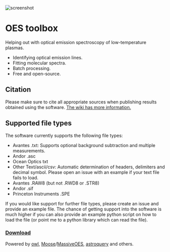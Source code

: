 ![screenshot](https://github.com/mimurrayy/OES-toolbox/assets/3911345/9eaa9d33-d2ff-423d-a721-5da42fed85d7)

# OES toolbox

Helping out with optical emission spectroscopy of low-temperature plasmas.

- Identifying optical emission lines.
- Fitting molecular spectra.
- Batch processing.
- Free and open-source.

## Citation
Please make sure to cite all appropriate sources when publishing results obtained using the software.
[The wiki has more information.](https://github.com/mimurrayy/OES-toolbox/wiki/How-to-cite)

## Supported file types
The software currently supports the following file types:
- Avantes .txt: Supports optional background subtraction and multiple measurements.
- Andor .asc
- Ocean Optics txt
- Other Text/ascii/csv: Automatic determination of headers, delimiters and decimal symbol. Please open an issue with an example if your text file fails to load.
- Avantes .RAW8 (but not .RWD8 or .STR8)
- Andor .sif
- Princeton Instruments .SPE

If you would like support for further file types, please create an issue and provide an example file. The chance of getting support into the software is much higher if you can also provide an example python script on how to load the file (or point me to a python library which can read the file).


### [**Download**](https://github.com/mimurrayy/OES-toolbox/releases/latest)


Powered by [owl](https://github.com/mimurrayy/owl), [Moose](https://github.com/AntoineTUE/Moose)/[MassiveOES](https://bitbucket.org/OES_muni/massiveoes), [astroquery](https://github.com/astropy/astroquery) and others.   
